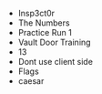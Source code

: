 - Insp3ct0r
- The Numbers
- Practice Run 1
- Vault Door Training
- 13
- Dont use client side
- Flags
- caesar
